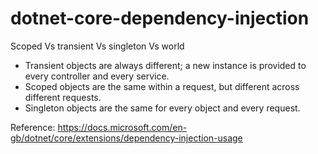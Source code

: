 # dotnet-core-dependency-injection


Scoped Vs transient Vs singleton Vs world

* Transient objects are always different; a new instance is provided to every controller and every service.
* Scoped objects are the same within a request, but different across different requests.
* Singleton objects are the same for every object and every request.

Reference:
https://docs.microsoft.com/en-gb/dotnet/core/extensions/dependency-injection-usage
